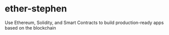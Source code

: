 # ether-stephen
Use Ethereum, Solidity, and Smart Contracts to build production-ready apps based on the blockchain
